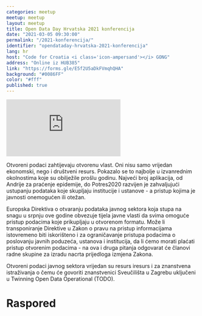 ```yaml
---
categories: meetup
meetup: meetup
layout: meetup
title: Open Data Day Hrvatska 2021 konferencija
date: "2021-03-05 09:30:00"
permalink: "/2021-konferencija/"
identifier: "opendataday-hrvatska-2021-konferencija"
lang: hr
host: "Code for Croatia <i class='icon-ampersand'></i> GONG"
address: "Online iz HUB385"
link: "https://forms.gle/E5f2U5aDkFVmqhQHA"
background: "#0086FF"
color: "#fff"
published: true
---
```


<!-- Embed responsive Youtube videos - https://avexdesigns.com/blog/responsive-youtube-embed  -->

<!-- Playlist: -->
<div class="embed-container"><iframe src="https://www.youtube.com/embed/videoseries?list=PL0xknu6-elklI6HYPrF-TDX4TiPTen8TN" frameborder="0" allow="autoplay; encrypted-media" allowfullscreen></iframe></div>

Otvoreni podaci zahtijevaju otvorenu vlast. Oni nisu samo vrijedan ekonomski, nego i društveni resurs.
Pokazalo se to najbolje u izvanrednim okolnostima koje su obilježile prošlu godinu. Najveći broj aplikacija, od Andrije za praćenje epidemije, do Potres2020 razvijen je zahvaljujući ustupanju podataka koje skupljaju institucije i ustanove - a pristup kojima je javnosti onemogućen ili otežan.

Europska Direktiva o otvaranju podataka javnog sektora koja stupa na snagu u srpnju ove godine obvezuje tijela javne vlasti da svima omoguće pristup podacima koje prikupljaju u otvorenom formatu. Može li transponiranje Direktive u Zakon o pravu na pristup informacijama istovremeno biti iskorišteno i  za ograničavanje pristupa podacima o poslovanju javnih poduzeća, ustanova i institucija, da li ćemo morati plaćati pristup otvorenim podacima - na ova i druga pitanja odgovarat će članovi radne skupine za izradu nacrta prijedloga izmjena Zakona.

Otvoreni podaci javnog sektora vrijedan su resurs iresurs i za znanstvena istraživanja o čemu će govoriti znanstvenici Sveučilišta u Zagrebu uključeni u Twinning Open Data Operational (TODO).

# Raspored
